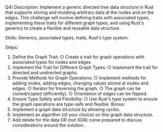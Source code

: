 Q4)
Description: Implement a generic directed tree data structure in Rust that supports storing and
mutating arbitrary data at the nodes and on the edges. This challenge will involve defining traits
with associated types, implementing these traits for different graph types, and using Rust's
generics to create a flexible and reusable data structure.

Skills: Generics, associated types, traits, Rust's type system.

Steps:
1. Define the Graph Trait:
   ○ Create a trait for graph operations with associated types for nodes and edges.
1. Implement the Trait for Different Graph Types:
   ○ Implement the trait for directed and undirected graphs.
1. Provide Methods for Graph Operations:
   ○ Implement methods for adding nodes, adding edges, changing values stored at
   nodes and edges.
   ○ Iterator for traversing the graph.
   ○ The graph can be cloned/copied (efficiently).
   ○ Orientation of edges can be flipped.
1. Ensure Type Safety and Flexibility:
   ○ Use Rust's type system to ensure the graph operations are type-safe and
   flexible.
   Bonus:
1. Implement a graph data structure by allowing cycles.
1. Implement an algorithm (of your choice) on this graph data structure.
1. Add delete for the data OR (not XOR) come prepared to discuss considerations around
   the solution.
